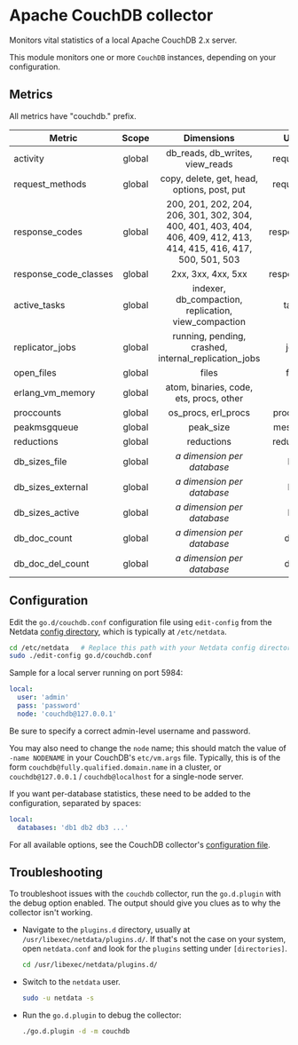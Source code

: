 <!--
title: "Apache CouchDB monitoring with Netdata"
description: "Monitor the health and performance of CouchDB databases with zero configuration, per-second metric granularity, and interactive visualizations."
custom_edit_url: "https://github.com/netdata/go.d.plugin/edit/master/modules/couchdb/README.md"
sidebar_label: "CouchDB"
learn_status: "Published"
learn_topic_type: "References"
learn_rel_path: "Integrations/Monitor/Databases"
-->

# Apache CouchDB collector

Monitors vital statistics of a local Apache CouchDB 2.x server.

This module monitors one or more `CouchDB` instances, depending on your configuration.

## Metrics

All metrics have "couchdb." prefix.

| Metric                | Scope  |                                                    Dimensions                                                     |    Units    |
|-----------------------|:------:|:-----------------------------------------------------------------------------------------------------------------:|:-----------:|
| activity              | global |                                          db_reads, db_writes, view_reads                                          | requests/s  |
| request_methods       | global |                                    copy, delete, get, head, options, post, put                                    | requests/s  |
| response_codes        | global | 200, 201, 202, 204, 206, 301, 302, 304, 400, 401, 403, 404, 406, 409, 412, 413, 414, 415, 416, 417, 500, 501, 503 | responses/s |
| response_code_classes | global |                                                2xx, 3xx, 4xx, 5xx                                                 | responses/s |
| active_tasks          | global |                               indexer, db_compaction, replication, view_compaction                                |    tasks    |
| replicator_jobs       | global |                               running, pending, crashed, internal_replication_jobs                                |    jobs     |
| open_files            | global |                                                       files                                                       |    files    |
| erlang_vm_memory      | global |                                      atom, binaries, code, ets, procs, other                                      |      B      |
| proccounts            | global |                                                os_procs, erl_procs                                                |  processes  |
| peakmsgqueue          | global |                                                     peak_size                                                     |  messages   |
| reductions            | global |                                                    reductions                                                     | reductions  |
| db_sizes_file         | global |                                          <i>a dimension per database</i>                                          |     KiB     |
| db_sizes_external     | global |                                          <i>a dimension per database</i>                                          |     KiB     |
| db_sizes_active       | global |                                          <i>a dimension per database</i>                                          |     KiB     |
| db_doc_count          | global |                                          <i>a dimension per database</i>                                          |    docs     |
| db_doc_del_count      | global |                                          <i>a dimension per database</i>                                          |    docs     |

## Configuration

Edit the `go.d/couchdb.conf` configuration file using `edit-config` from the
Netdata [config directory](https://learn.netdata.cloud/docs/configure/nodes), which is typically at `/etc/netdata`.

```bash
cd /etc/netdata   # Replace this path with your Netdata config directory, if different
sudo ./edit-config go.d/couchdb.conf
```

Sample for a local server running on port 5984:

```yaml
local:
  user: 'admin'
  pass: 'password'
  node: 'couchdb@127.0.0.1'
```

Be sure to specify a correct admin-level username and password.

You may also need to change the `node` name; this should match the value of `-name NODENAME` in your
CouchDB's `etc/vm.args` file. Typically, this is of the form `couchdb@fully.qualified.domain.name` in a cluster,
or `couchdb@127.0.0.1` / `couchdb@localhost` for a single-node server.

If you want per-database statistics, these need to be added to the configuration, separated by spaces:

```yaml
local:
  databases: 'db1 db2 db3 ...'
```

For all available options, see the CouchDB
collector's [configuration file](https://github.com/netdata/go.d.plugin/blob/master/config/go.d/couchdb.conf).

## Troubleshooting

To troubleshoot issues with the `couchdb` collector, run the `go.d.plugin` with the debug option enabled. The output
should give you clues as to why the collector isn't working.

- Navigate to the `plugins.d` directory, usually at `/usr/libexec/netdata/plugins.d/`. If that's not the case on
  your system, open `netdata.conf` and look for the `plugins` setting under `[directories]`.

  ```bash
  cd /usr/libexec/netdata/plugins.d/
  ```

- Switch to the `netdata` user.

  ```bash
  sudo -u netdata -s
  ```

- Run the `go.d.plugin` to debug the collector:

  ```bash
  ./go.d.plugin -d -m couchdb
  ```
